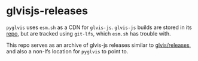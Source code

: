 # glvisjs-releases


`pyglvis` uses `esm.sh` as a CDN for `glvis-js`.
`glvis-js` builds are stored in its [repo](https://github.com/GLVis/glvis-js), but are tracked using `git-lfs`, which `esm.sh` has trouble with.


This repo serves as an archive of glvis-js releases similar to [glvis/releases](https://github.com/GLVis/releases), and also a non-lfs location for `pyglvis` to point to.
